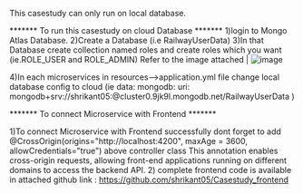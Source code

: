 This casestudy can only run on local database.

******* To run this casestudy on cloud Database *******
1)login to Mongo Atlas Database.
2)Create a Database (i.e RailwayUserData) 
3)In that Database create collection named roles and create roles which you want (ie.ROLE_USER and ROLE_ADMIN)
Refer to the image attached |
![image](https://github.com/user-attachments/assets/f12ab83c-aa7b-4471-ade3-6ad6b42bd691)

4)In each microservices in resources-->application.yml file change local database config to cloud 
(ie 
 data:
  mongodb:
    uri: mongodb+srv://shrikant05:<entermongopassword>@cluster0.9jk9l.mongodb.net/RailwayUserData
)



******* To connect Microservice with Frontend *******

1)To connect Microservice with Frontend successfully dont forget to add @CrossOrigin(origins="http://localhost:4200", maxAge = 3600, allowCredentials="true") above controller class
This annotation enables cross-origin requests, allowing front-end applications running on different domains to access the backend API.
2) complete frontend code is available in attached github link : https://github.com/shrikant05/Casestudy_frontend



